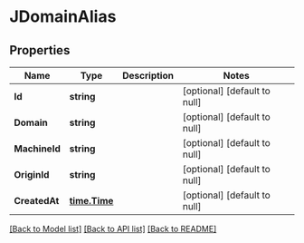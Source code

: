 # JDomainAlias

## Properties
Name | Type | Description | Notes
------------ | ------------- | ------------- | -------------
**Id** | **string** |  | [optional] [default to null]
**Domain** | **string** |  | [optional] [default to null]
**MachineId** | **string** |  | [optional] [default to null]
**OriginId** | **string** |  | [optional] [default to null]
**CreatedAt** | [**time.Time**](time.Time.md) |  | [optional] [default to null]

[[Back to Model list]](../README.md#documentation-for-models) [[Back to API list]](../README.md#documentation-for-api-endpoints) [[Back to README]](../README.md)


